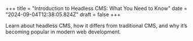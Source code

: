 +++
title = "Introduction to Headless CMS: What You Need to Know"
date = "2024-09-04T12:38:05.824Z"
draft = false
+++

Learn about headless CMS, how it differs from traditional CMS, and why it’s becoming popular in modern web development.
        